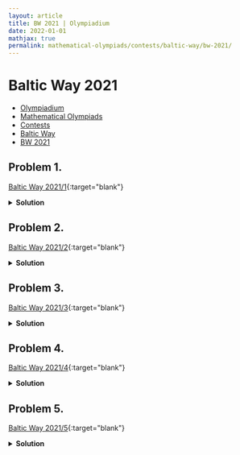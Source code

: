 ```yaml
---
layout: article
title: BW 2021 | Olympiadium
date: 2022-01-01
mathjax: true
permalink: mathematical-olympiads/contests/baltic-way/bw-2021/
---
```

# Baltic Way 2021
<ul class="breadcrumb">
	<li><a href="{{ site.homeurl }}">Olympiadium</a></li> 
	<li><a href="{{ site.homeurl }}mathematical-olympiads/">Mathematical Olympiads</a></li> 
	<li><a href="{{ site.homeurl }}mathematical-olympiads/contests/">Contests</a></li> 
	<li><a href="{{ site.homeurl }}mathematical-olympiads/contests/baltic-way/">Baltic Way</a></li> 
	<li><a href="{{ site.homeurl }}mathematical-olympiads/contests/baltic-way/baltic-way-2021/">BW 2021</a></li>
</ul>

## Problem 1. 
<blueboard>  </blueboard>
[Baltic Way 2021/1](){:target="blank"}
<pinkborder><details>
<summary><b>Solution</b></summary>
Solution Here. 
</details></pinkborder>

## Problem 2. 
<blueboard>  </blueboard>
[Baltic Way 2021/2](){:target="blank"}
<pinkborder><details>
<summary><b>Solution</b></summary>
Solution Here. 
</details></pinkborder>

## Problem 3. 
<blueboard>  </blueboard>
[Baltic Way 2021/3](){:target="blank"}
<pinkborder><details>
<summary><b>Solution</b></summary>
Solution Here. 
</details></pinkborder>

## Problem 4. 
<blueboard>  </blueboard>
[Baltic Way 2021/4](){:target="blank"}
<pinkborder><details>
<summary><b>Solution</b></summary>
Solution Here. 
</details></pinkborder>

## Problem 5. 
<blueboard>  </blueboard>
[Baltic Way 2021/5](){:target="blank"}
<pinkborder><details>
<summary><b>Solution</b></summary>
Solution Here. 
</details></pinkborder>
